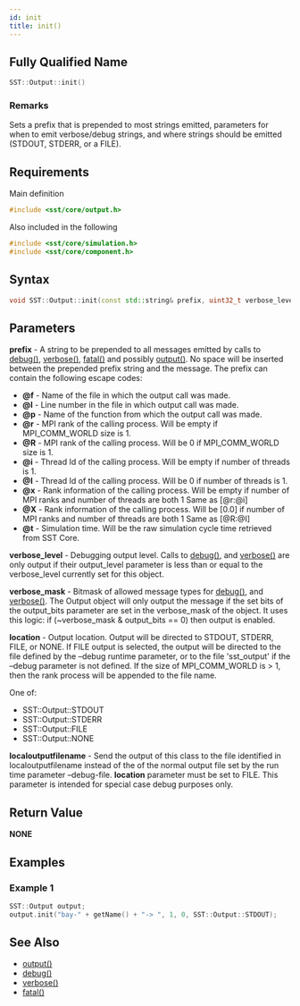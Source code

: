 ```yaml
---
id: init
title: init()
---
```

## Fully Qualified Name
```cpp
SST::Output::init()
```

### Remarks

Sets a prefix that is prepended to most strings emitted, parameters for when to emit verbose/debug strings, and where strings should be emitted (STDOUT, STDERR, or a FILE).

## Requirements

Main definition
```cpp
#include <sst/core/output.h>
```

Also included in the following
```cpp
#include <sst/core/simulation.h>
#include <sst/core/component.h>
```

## Syntax

```cpp
void SST::Output::init(const std::string& prefix, uint32_t verbose_level, uint32_t verbose_mask, output_location_t location, std::string localoutputfilename = "")
```

## Parameters

**prefix** - A string to be prepended to all messages emitted by calls to [debug()](cpp/output/debug.md), [verbose()](cpp/output/verbose.md), [fatal()](cpp/output/fatal.md) and possibly [output()](cpp/output/output.md). No space will be inserted between the prepended prefix string and the message. The prefix can contain the following escape codes:

- **@f** - Name of the file in which the output call was made.
- **@l** - Line number in the file in which output call was made.
- **@p** - Name of the function from which the output call was made.
- **@r** - MPI rank of the calling process. Will be empty if MPI_COMM_WORLD size is 1.
- **@R** - MPI rank of the calling process. Will be 0 if MPI_COMM_WORLD size is 1.
- **@i** - Thread Id of the calling process. Will be empty if number of threads is 1.
- **@I** - Thread Id of the calling process. Will be 0 if number of threads is 1.
- **@x** - Rank information of the calling process. Will be empty if number of MPI ranks and number of threads are both 1 Same as [@r:@i]
- **@X** - Rank information of the calling process. Will be [0.0] if number of MPI ranks and number of threads are both 1 Same as [@R:@I]
- **@t** - Simulation time. Will be the raw simulation cycle time retrieved from SST Core.

**verbose_level** - 	Debugging output level. Calls to [debug()](cpp/output/debug.md), and [verbose()](cpp/output/verbose.md) are only output if their output_level parameter is less than or equal to the verbose_level currently set for this object.

**verbose_mask** - Bitmask of allowed message types for [debug()](cpp/output/debug.md), and [verbose()](cpp/output/verbose.md). The Output object will only output the message if the set bits of the output_bits parameter are set in the verbose_mask of the object. It uses this logic: if (~verbose_mask & output_bits == 0) then output is enabled.

**location** - Output location. Output will be directed to STDOUT, STDERR, FILE, or NONE. If FILE output is selected, the output will be directed to the file defined by the –debug runtime parameter, or to the file 'sst_output' if the –debug parameter is not defined. If the size of MPI_COMM_WORLD is > 1, then the rank process will be appended to the file name.

One of:
- SST::Output::STDOUT
- SST::Output::STDERR
- SST::Output::FILE
- SST::Output::NONE

**localoutputfilename** - Send the output of this class to the file identified in localoutputfilename instead of the of the normal output file set by the run time parameter –debug-file. **location** parameter must be set to FILE. This parameter is intended for special case debug purposes only.

## Return Value

**NONE**

## Examples

### Example 1
```cpp
SST::Output output;
output.init("bay-" + getName() + "-> ", 1, 0, SST::Output::STDOUT);
```

## See Also

- [output()](cpp/output/output.md)
- [debug()](cpp/output/debug.md)
- [verbose()](cpp/output/verbose.md)
- [fatal()](cpp/output/fatal.md)